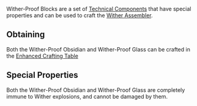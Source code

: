 Wither-Proof Blocks are a set of [Technical Components](https://github.com/Slimefun/Slimefun4/wiki/Technical-Components) that have special properties and can be used to craft the [Wither Assembler](https://github.com/Slimefun/Slimefun4/wiki/Wither-Assembler).

## Obtaining
Both the Wither-Proof Obsidian and Wither-Proof Glass can be crafted in the [Enhanced Crafting Table](https://github.com/Slimefun/Slimefun4/wiki/Enhanced-Crafting-Table)

## Special Properties
Both the Wither-Proof Obsidian and Wither-Proof Glass are completely immune to Wither explosions, and cannot be damaged by them. 

